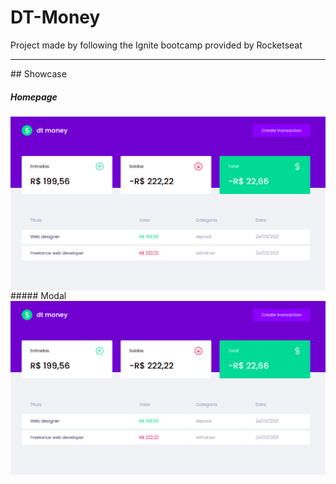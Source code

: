 # DT-Money

Project made by following the Ignite bootcamp provided by Rocketseat

<hr/>
## Showcase

##### Homepage

<img align="center"  src="assets/homepage.png" />
##### Modal
<img align="center" src="assets/homepage.png" />
